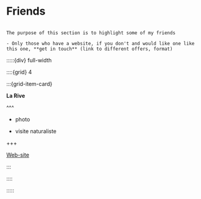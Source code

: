 # Friends

```{note}

The purpose of this section is to highlight some of my friends 

- Only those who have a website, if you don't and would like one like this one, **get in touch** (link to different offers, format)

```

:::::{div} full-width

::::{grid} 4

:::{grid-item-card}

**La Rive**

^^^


- photo

- visite naturaliste

+++

[Web-site](https://www.rivenature33.com/)

:::


::::

:::::